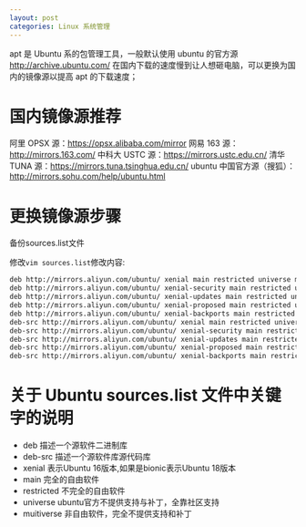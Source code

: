 ```yaml
---
layout: post
categories: Linux 系统管理
---
```


apt 是 Ubuntu 系的包管理工具，一般默认使用 ubuntu 的官方源 http://archive.ubuntu.com/ 在国内下载的速度慢到让人想砸电脑，可以更换为国内的镜像源以提高 apt 的下载速度；

# 国内镜像源推荐
阿里 OPSX 源：https://opsx.alibaba.com/mirror
网易 163 源：http://mirrors.163.com/
中科大 USTC 源：https://mirrors.ustc.edu.cn/
清华 TUNA 源：https://mirrors.tuna.tsinghua.edu.cn/
ubuntu 中国官方源（搜狐）：http://mirrors.sohu.com/help/ubuntu.html

# 更换镜像源步骤

备份sources.list文件

修改`vim sources.list`修改内容:
```bash
deb http://mirrors.aliyun.com/ubuntu/ xenial main restricted universe multiverse
deb http://mirrors.aliyun.com/ubuntu/ xenial-security main restricted universe multiverse
deb http://mirrors.aliyun.com/ubuntu/ xenial-updates main restricted universe multiverse
deb http://mirrors.aliyun.com/ubuntu/ xenial-proposed main restricted universe multiverse
deb http://mirrors.aliyun.com/ubuntu/ xenial-backports main restricted universe multiverse
deb-src http://mirrors.aliyun.com/ubuntu/ xenial main restricted universe multiverse
deb-src http://mirrors.aliyun.com/ubuntu/ xenial-security main restricted universe multiverse
deb-src http://mirrors.aliyun.com/ubuntu/ xenial-updates main restricted universe multiverse
deb-src http://mirrors.aliyun.com/ubuntu/ xenial-proposed main restricted universe multiverse
deb-src http://mirrors.aliyun.com/ubuntu/ xenial-backports main restricted universe multiverse
```

# 关于 Ubuntu sources.list 文件中关键字的说明
- deb  	描述一个源软件二进制库
- deb-src	描述一个源软件库源代码库
- xenial 表示Ubuntu 16版本,如果是bionic表示Ubuntu 18版本
- main	完全的自由软件
- restricted	不完全的自由软件
- universe	ubuntu官方不提供支持与补丁，全靠社区支持
- muitiverse	非自由软件，完全不提供支持和补丁
